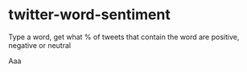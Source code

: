 # twitter-word-sentiment
Type a word, get what % of tweets that contain the word are positive, negative or neutral

Aaa
